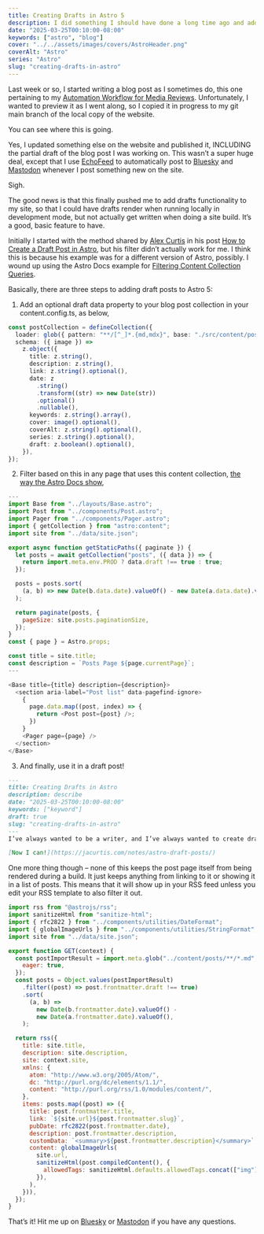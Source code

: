 ```yaml
---
title: Creating Drafts in Astro 5
description: I did something I should have done a long time ago and added draft functionality to this website.
date: "2025-03-25T00:10:00-08:00"
keywords: ["astro", "blog"]
cover: "../../assets/images/covers/AstroHeader.png"
coverAlt: "Astro"
series: "Astro"
slug: "creating-drafts-in-astro"
---
```

Last week or so, I started writing a blog post as I sometimes do, this one pertaining to my [Automation Workflow for Media Reviews](https://scottwillsey.com/media-reviews-automation/). Unfortunately, I wanted to preview it as I went along, so I copied it in progress to my git main branch of the local copy of the website.

You can see where this is going.

Yes, I updated something else on the website and published it, INCLUDING the partial draft of the blog post I was working on. This wasn’t a super huge deal, except that I use [EchoFeed](https://echofeed.app/) to automatically post to [Bluesky](https://bsky.app/profile/scottwillsey.com) and [Mastodon](https://social.lol/@scottwillsey) whenever I post something new on the site.

Sigh.

The good news is that this finally pushed me to add drafts functionality to my site, so that I could have drafts render when running locally in development mode, but not actually get written when doing a site build. It’s a good, basic feature to have.

Initially I started with the method shared by [Alex Curtis](https://jacurtis.com/) in his post [How to Create a Draft Post in Astro](https://jacurtis.com/notes/astro-draft-posts/), but his filter didn’t actually work for me. I think this is because his example was for a different version of Astro, possibly. I wound up using the Astro Docs example for [Filtering Content Collection Queries](https://docs.astro.build/en/guides/content-collections/#filtering-collection-queries).

Basically, there are three steps to adding draft posts to Astro 5:

1. Add an optional draft data property to your blog post collection in your content.config.ts, as below,

```typescript title="src/content.config.ts" {17}
const postCollection = defineCollection({
  loader: glob({ pattern: "**/[^_]*.{md,mdx}", base: "./src/content/posts" }),
  schema: ({ image }) =>
    z.object({
      title: z.string(),
      description: z.string(),
      link: z.string().optional(),
      date: z
        .string()
        .transform((str) => new Date(str))
        .optional()
        .nullable(),
      keywords: z.string().array(),
      cover: image().optional(),
      coverAlt: z.string().optional(),
      series: z.string().optional(),
      draft: z.boolean().optional(),
    }),
});
```

2. Filter based on this in any page that uses this content collection, [the way the Astro Docs show](https://docs.astro.build/en/guides/content-collections/#filtering-collection-queries),

```javascript title="src/pages/[page].astro" {9-11}
---
import Base from "../layouts/Base.astro";
import Post from "../components/Post.astro";
import Pager from "../components/Pager.astro";
import { getCollection } from "astro:content";
import site from "../data/site.json";

export async function getStaticPaths({ paginate }) {
  let posts = await getCollection("posts", ({ data }) => {
    return import.meta.env.PROD ? data.draft !== true : true;
  });

  posts = posts.sort(
    (a, b) => new Date(b.data.date).valueOf() - new Date(a.data.date).valueOf(),
  );

  return paginate(posts, {
    pageSize: site.posts.paginationSize,
  });
}
const { page } = Astro.props;

const title = site.title;
const description = `Posts Page ${page.currentPage}`;
---

<Base title={title} description={description}>
  <section aria-label="Post list" data-pagefind-ignore>
    {
      page.data.map((post, index) => {
        return <Post post={post} />;
      })
    }
    <Pager page={page} />
  </section>
</Base>
```

3. And finally, use it in a draft post!

```markdown {6}
---
title: Creating Drafts in Astro
description: describe
date: "2025-03-25T00:10:00-08:00"
keywords: ["keyword"]
draft: true
slug: "creating-drafts-in-astro"
---
I’ve always wanted to be a writer, and I’ve always wanted to create drafts in Astro that won’t get published until I want them to.

[Now I can!](https://jacurtis.com/notes/astro-draft-posts/)
```

One more thing though – none of this keeps the post page itself from being rendered during a build. It just keeps anything from linking to it or showing it in a list of posts. This means that it will show up in your RSS feed unless you edit your RSS template to also filter it out.

```javascript title="src/pages/rss.xml.js" {12}
import rss from "@astrojs/rss";
import sanitizeHtml from "sanitize-html";
import { rfc2822 } from "../components/utilities/DateFormat";
import { globalImageUrls } from "../components/utilities/StringFormat";
import site from "../data/site.json";

export function GET(context) {
  const postImportResult = import.meta.glob("../content/posts/**/*.md", {
    eager: true,
  });
  const posts = Object.values(postImportResult)
    .filter((post) => post.frontmatter.draft !== true)
    .sort(
      (a, b) =>
        new Date(b.frontmatter.date).valueOf() -
        new Date(a.frontmatter.date).valueOf(),
    );

  return rss({
    title: site.title,
    description: site.description,
    site: context.site,
    xmlns: {
      atom: "http://www.w3.org/2005/Atom/",
      dc: "http://purl.org/dc/elements/1.1/",
      content: "http://purl.org/rss/1.0/modules/content/",
    },
    items: posts.map((post) => ({
      title: post.frontmatter.title,
      link: `${site.url}${post.frontmatter.slug}`,
      pubDate: rfc2822(post.frontmatter.date),
      description: post.frontmatter.description,
      customData: `<summary>${post.frontmatter.description}</summary>`,
      content: globalImageUrls(
        site.url,
        sanitizeHtml(post.compiledContent(), {
          allowedTags: sanitizeHtml.defaults.allowedTags.concat(["img"]),
        }),
      ),
    })),
  });
}
```

That’s it! Hit me up on [Bluesky](https://bsky.app/profile/scottwillsey.com) or [Mastodon](https://social.lol/@scottwillsey) if you have any questions.
